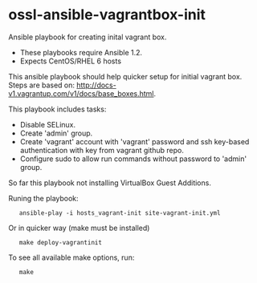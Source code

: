 ossl-ansible-vagrantbox-init
============================

Ansible playbook for creating inital vagrant box.

- These playbooks require Ansible 1.2.
- Expects CentOS/RHEL 6 hosts


This ansible playbook should help quicker setup for initial vagrant box.
Steps are based on: http://docs-v1.vagrantup.com/v1/docs/base_boxes.html.

This playbook includes tasks:
- Disable SELinux.
- Create 'admin' group.
- Create 'vagrant' account with 'vagrant' password and ssh key-based
authentication with key from vagrant github repo.
- Configure sudo to allow run commands without password to 'admin' group.


So far this playbook not installing VirtualBox Guest Additions.


Runing the playbook:

       ansible-play -i hosts_vagrant-init site-vagrant-init.yml

Or in quicker way (make must be installed)

       make deploy-vagrantinit

To see all available make options, run:

       make

